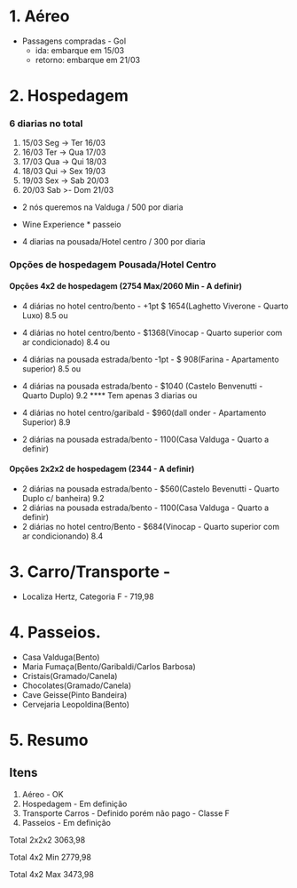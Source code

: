 # 1. Aéreo

- Passagens compradas - Gol 
	- ida: embarque em 15/03 
	- retorno: embarque em 21/03

# 2. Hospedagem

### 6 diarias no total

1. 15/03 Seg -> Ter 16/03 
2. 16/03 Ter -> Qua 17/03
3. 17/03 Qua -> Qui 18/03
4. 18/03 Qui -> Sex 19/03
5. 19/03 Sex -> Sab 20/03
6. 20/03 Sab >- Dom 21/03

* 2 nós queremos na Valduga / 500 por diaria
- Wine Experience * passeio

* 4 diarias na pousada/Hotel centro / 300 por diaria

### Opções de hospedagem Pousada/Hotel Centro

#### Opções 4x2 de hospedagem (2754 Max/2060 Min - A definir)

- 4 diárias no hotel centro/bento - +1pt $ 1654(Laghetto Viverone - Quarto Luxo) 8.5
ou
- 4 diárias no hotel centro/bento - $1368(Vinocap - Quarto superior com ar condicionado) 8.4
ou
- 4 diárias na pousada estrada/bento -1pt - $ 908(Farina - Apartamento superior) 8.5
ou
- 4 diárias na pousada estrada/bento - $1040 (Castelo Benvenutti - Quarto Duplo) 9.2  **** Tem apenas 3 diarias
ou
- 4 diárias no hotel centro/garibald - $960(dall onder - Apartamento Superior) 8.9

- 2 diárias na pousada estrada/bento - 1100(Casa Valduga - Quarto a definir) 

#### Opções 2x2x2 de hospedagem (2344 - A definir)

- 2 diárias na pousada estrada/bento - $560(Castelo Bevenutti - Quarto Duplo c/ banheira) 9.2
- 2 diárias na pousada estrada/bento - 1100(Casa Valduga - Quarto a definir) 
- 2 diárias no hotel centro/Bento -  $684(Vinocap - Quarto superior com ar condicionando) 8.4

# 3. Carro/Transporte -

- Localiza Hertz, Categoria F - 719,98

# 4. Passeios.

- Casa Valduga(Bento)
- Maria Fumaça(Bento/Garibaldi/Carlos Barbosa)
- Cristais(Gramado/Canela)
- Chocolates(Gramado/Canela)
- Cave Geisse(Pinto Bandeira)
- Cervejaria Leopoldina(Bento)

# 5. Resumo

## Itens

1. Aéreo - OK
2. Hospedagem - Em definição
3. Transporte Carros - Definido porém não pago - Classe F
4. Passeios - Em definição



Total 2x2x2
3063,98

Total 4x2 Min
2779,98

Total 4x2 Max
3473,98

